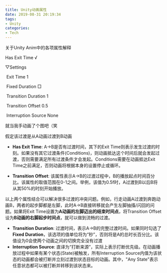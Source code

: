 ```yaml
---
title: Unity动画属性
date: 2019-08-31 20:19:34
tags:
- Unity
categories:
- Tech
---
```


关于Unity Anim中的各项属性解释

<!--more-->

Has Exit Time        √

▽Settings

​        Exit Time        1

​        Fixed Duration        □

​        Transition Duration        1

​        Transition Offset        0.5

​        Interruption Source        None



就当我手动画了个图吧（笑

假定该过渡是从A动画过渡到B动画

- **Has Exit Time**: A→B是否有过渡时间，其下的Exit Time则表示发生过渡的时刻。如果没有其它过渡条件(Conditions)，则动画抵达这个时间后就会发起过渡，否则需要满足所有过渡条件才会发起。Conditions需要在动画抵达Exit Time之前满足，否则动画将根据本身的设置停止或循环。

- **Transition Offset**: 该属性表示A→B的过渡过程中，B的播放起点时间百分比。该属性的取值范围在0-1之间。举例，该值为0.5f时，A过渡到B以后B将从其50%的时刻开始播放。

以上两个属性结合可以解决很多过渡的冲突问题。例如，行走动画A过渡到奔跑动画B，两者的起步脚都是左脚，此时A→B直接转移就会产生左脚抽搐/闪回的问题。如果将Exit Time设置为**A动画的左脚迈出的结束时间点**，将Transition Offset设为**B动画的右脚起步时间点**，就可以做到流畅的过渡。

- **Transition Duration**: 过渡时间，表示A→B的完整过渡时间。如果同时勾选了**Fixed Duration**，该选项的值单位将为“秒”，否则将是A的总时长百分比。该值设为0会使两个动画之间的切换完全没有过渡
- **Interruption Source**: 直译为“打断来源”，实际上表示打断优先级。在动画播放过程中如果有某个状态(State)被触发，所有Interruption Source内值为该状态的动画都会被打断并立刻过渡到状态目标的动画。其中，"Any State"表示任意状态都可以被打断并转移到该状态来。
